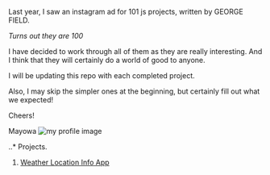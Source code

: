 Last year, I saw an instagram ad for 101 js projects, written by GEORGE FIELD.

*Turns out they are 100*

I have decided to work through all of them as they are really interesting. And I think that they will certainly do a world of good to anyone.

I will be updating this repo with each completed project. 

Also, I may skip the simpler ones at the beginning, but certainly fill out what we expected!

Cheers!

Mayowa
![my profile image](https://github.com/mayorityz/100-js-projects/my_profile.jpg "Mayowa Abiodun")

..* Projects.
  1. [Weather Location Info App](#)